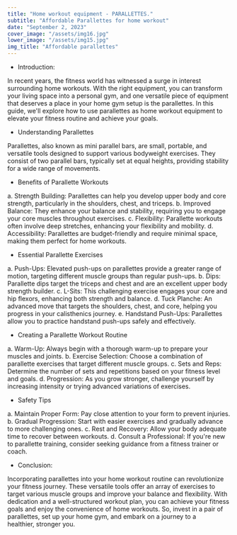 ```yaml
---
title: "Home workout equipment - PARALLETTES."
subtitle: "Affordable Parallettes for home workout"
date: "September 2, 2023"
cover_image: "/assets/img16.jpg"
lower_image: "/assets/img15.jpg"
img_title: "Affordable parallettes"
---
```


* Introduction:

In recent years, the fitness world has witnessed a surge in interest surrounding home workouts. With the right equipment, you can transform your living space into a personal gym, and one versatile piece of equipment that deserves a place in your home gym setup is the parallettes. In this guide, we'll explore how to use parallettes as home workout equipment to elevate your fitness routine and achieve your goals.

* Understanding Parallettes

Parallettes, also known as mini parallel bars, are small, portable, and versatile tools designed to support various bodyweight exercises. They consist of two parallel bars, typically set at equal heights, providing stability for a wide range of movements.

* Benefits of Parallette Workouts

a. Strength Building: Parallettes can help you develop upper body and core strength, particularly in the shoulders, chest, and triceps.
b. Improved Balance: They enhance your balance and stability, requiring you to engage your core muscles throughout exercises.
c. Flexibility: Parallette workouts often involve deep stretches, enhancing your flexibility and mobility.
d. Accessibility: Parallettes are budget-friendly and require minimal space, making them perfect for home workouts.

* Essential Parallette Exercises

a. Push-Ups: Elevated push-ups on parallettes provide a greater range of motion, targeting different muscle groups than regular push-ups.
b. Dips: Parallette dips target the triceps and chest and are an excellent upper body strength builder.
c. L-Sits: This challenging exercise engages your core and hip flexors, enhancing both strength and balance.
d. Tuck Planche: An advanced move that targets the shoulders, chest, and core, helping you progress in your calisthenics journey.
e. Handstand Push-Ups: Parallettes allow you to practice handstand push-ups safely and effectively.

* Creating a Parallette Workout Routine

a. Warm-Up: Always begin with a thorough warm-up to prepare your muscles and joints.
b. Exercise Selection: Choose a combination of parallette exercises that target different muscle groups.
c. Sets and Reps: Determine the number of sets and repetitions based on your fitness level and goals.
d. Progression: As you grow stronger, challenge yourself by increasing intensity or trying advanced variations of exercises.

* Safety Tips

a. Maintain Proper Form: Pay close attention to your form to prevent injuries.
b. Gradual Progression: Start with easier exercises and gradually advance to more challenging ones.
c. Rest and Recovery: Allow your body adequate time to recover between workouts.
d. Consult a Professional: If you're new to parallette training, consider seeking guidance from a fitness trainer or coach.

* Conclusion:

Incorporating parallettes into your home workout routine can revolutionize your fitness journey. These versatile tools offer an array of exercises to target various muscle groups and improve your balance and flexibility. With dedication and a well-structured workout plan, you can achieve your fitness goals and enjoy the convenience of home workouts. So, invest in a pair of parallettes, set up your home gym, and embark on a journey to a healthier, stronger you.
